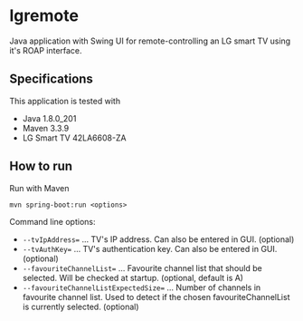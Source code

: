 # lgremote
Java application with Swing UI for remote-controlling an LG smart TV using it's ROAP interface.

## Specifications
This application is tested with 
- Java 1.8.0_201
- Maven 3.3.9
- LG Smart TV 42LA6608-ZA

## How to run
Run with Maven
```
mvn spring-boot:run <options>
```

Command line options:
- `--tvIpAddress=` ... TV's IP address. Can also be entered in GUI. (optional)
- `--tvAuthKey=` ... TV's authentication key. Can also be entered in GUI. (optional)
- `--favouriteChannelList=` ... Favourite channel list that should be selected. 
Will be checked at startup. (optional, default is A)
- `--favouriteChannelListExpectedSize=` ... Number of channels in favourite channel list.
Used to detect if the chosen favouriteChannelList is currently selected. (optional)
